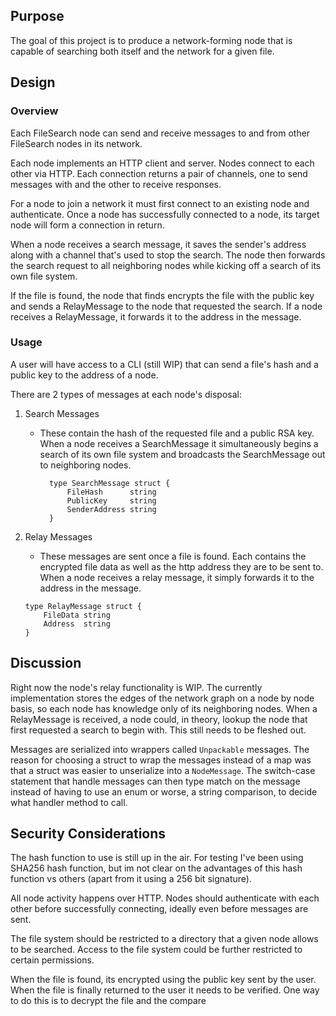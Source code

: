 ## Purpose
The goal of this project is to produce a network-forming node that is capable of
searching both itself and the network for a given file.

## Design

### Overview

Each FileSearch node can send and receive messages to and from other FileSearch
nodes in its network.

Each node implements an HTTP client and server. Nodes connect to each other via
HTTP. Each connection returns a pair of channels, one to send messages with and
the other to receive responses.

For a node to join a network it must first connect to an existing node and
authenticate. Once a node has successfully connected to a node, its target node
will form a connection in return.

When a node receives a search message, it saves the sender's address along with
a channel that's used to stop the search. The node then forwards the search
request to all neighboring nodes while kicking off a search of its own file
system.

If the file is found, the node that finds encrypts the file with the public key
and sends a RelayMessage to the node that requested the search. If a node
receives a RelayMessage, it forwards it to the address in the message.

### Usage

A user will have access to a CLI (still WIP) that can send a file's hash and a
public key to the address of a node.

There are 2 types of messages at each node's disposal:

1. Search Messages
    - These contain the hash of the requested file and a public RSA key. When a
      node receives a SearchMessage it simultaneously begins a search of its own
      file system and broadcasts the SearchMessage out to neighboring nodes.
      ```
        type SearchMessage struct {
            FileHash      string
            PublicKey     string
            SenderAddress string
        }
      ```

2. Relay Messages
    - These messages are sent once a file is found. Each contains the encrypted
      file data as well as the http address they are to be sent to. When a node
      receives a relay message, it simply forwards it to the address in the
      message.
    ```
    type RelayMessage struct {
        FileData string
        Address  string
    }
    ```

## Discussion
Right now the node's relay functionality is WIP. The currently implementation
stores the edges of the network graph on a node by node basis, so each node has
knowledge only of its neighboring nodes. When a RelayMessage is received, a node
could, in theory, lookup the node that first requested a search to begin with.
This still needs to be fleshed out.

Messages are serialized into wrappers called `Unpackable` messages. The reason
for choosing a struct to wrap the messages instead of a map was that a struct
was easier to unserialize into a `NodeMessage`. The switch-case statement that
handle messages can then type match on the message instead of having to use an
enum or worse, a string comparison, to decide what handler method to call.

## Security Considerations
The hash function to use is still up in the air. For testing I've been using
SHA256 hash function, but im not clear on the advantages of this hash function
vs others (apart from it using a 256 bit signature).

All node activity happens over HTTP. Nodes should authenticate with each other
before successfully connecting, ideally even before messages are sent.

The file system should be restricted to a directory that a given node allows to
be searched. Access to the file system could be further restricted to certain
permissions.

When the file is found, its encrypted using the public key sent by the user.
When the file is finally returned to the user it needs to be verified. One way
to do this is to decrypt the file and the compare 
